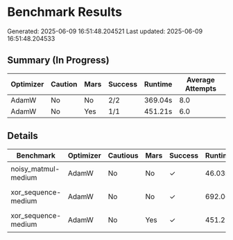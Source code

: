 # Benchmark Results
Generated: 2025-06-09 16:51:48.204521
Last updated: 2025-06-09 16:51:48.204533

## Summary (In Progress)

| Optimizer | Caution | Mars | Success | Runtime | Average Attempts |
|-----------|---|---|---------|----------|------|
| AdamW | No | No | 2/2 | 369.04s | 8.0 |
| AdamW | No | Yes | 1/1 | 451.21s | 6.0 |

## Details

| Benchmark | Optimizer | Cautious | Mars | Success | Runtime | Loss | Attempts | Seed | Winning Config |
|-----------|-----------|---------|---|---|----------|------|---|---|----------------|
| noisy_matmul-medium | AdamW | No | No | ✓ | 46.03s | 9.46e-17 | 6 | 0 | `ForeachAdamW(lr=0.14392, betas=(0.924, 1.0000), shampoo_beta=0.906)` |
| xor_sequence-medium | AdamW | No | No | ✓ | 692.06s | 9.17e-03 | 10 | 0 | `ForeachAdamW(lr=0.00962, betas=(0.939, 1.0000), shampoo_beta=0.705)` |
| xor_sequence-medium | AdamW | No | Yes | ✓ | 451.21s | 9.99e-03 | 6 | 0 | `ForeachAdamW(lr=0.01099, betas=(0.844, 1.0000), shampoo_beta=0.822)` |
